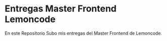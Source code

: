 # Entregas Master Frontend Lemoncode

En este Repositorio Subo mis entregas del Master Frontend de Lemoncode.
